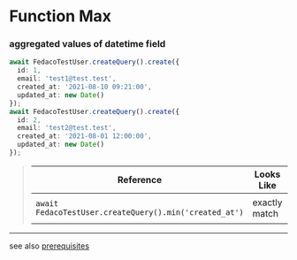 # Function Max
### aggregated values of datetime field

```typescript
await FedacoTestUser.createQuery().create({
  id: 1,
  email: 'test1@test.test',
  created_at: '2021-08-10 09:21:00',
  updated_at: new Date()
});
await FedacoTestUser.createQuery().create({
  id: 2,
  email: 'test2@test.test',
  created_at: '2021-08-01 12:00:00',
  updated_at: new Date()
});
```


> | Reference | Looks Like | Value |
> | ------ | ----- | ----- |
> | `await FedacoTestUser.createQuery().min('created_at')` | exactly match | `'2021-08-01 12:00:00'` |


----
see also [prerequisites](./../database-fedaco-integration/prerequisite)
